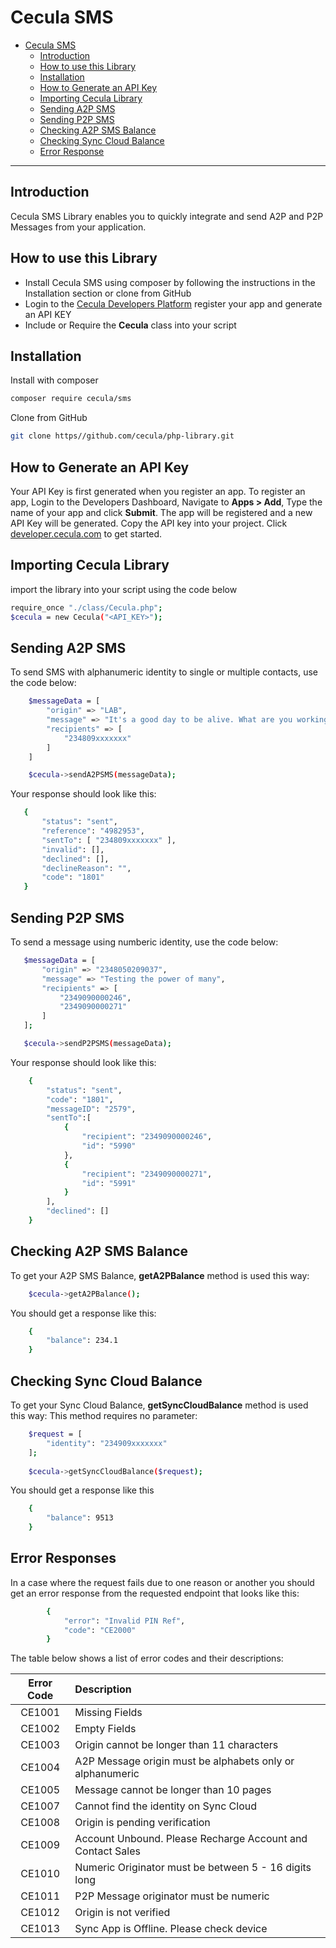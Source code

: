# Cecula SMS

- [Cecula SMS](#cecula-sms)
  - [Introduction](#introduction)
  - [How to use this Library](#how-to-use-this-library)
  - [Installation](#installation)
  - [How to Generate an API Key](#how-to-generate-an-api-key)
  - [Importing Cecula Library](#importing-cecula-library)
  - [Sending A2P SMS](#sending-a2p-sms)
  - [Sending P2P SMS](#sending-p2p-sms)
  - [Checking A2P SMS Balance](#checking-a2p-sms-balance)
  - [Checking Sync Cloud Balance](#checking-sync-cloud-balance)
  - [Error Response](#error-responses)

----------

## Introduction

Cecula SMS Library enables you to quickly integrate and send A2P and P2P Messages from your application.

## How to use this Library

* Install Cecula SMS using composer by following the instructions in the Installation section or clone from GitHub
 * Login to the <a href="https://developer.cecula.com" target="_blank">Cecula Developers Platform</a> register your app and generate an API KEY
 * Include or Require the **Cecula** class into your script
  
## Installation

Install with composer
```sh
composer require cecula/sms
```
Clone from GitHub
```sh
git clone https//github.com/cecula/php-library.git
```
## How to Generate an API Key

Your API Key is first generated when you register an app. To register an app,
Login to the Developers Dashboard, Navigate to __Apps > Add__, Type the name of your app and click **Submit**. The app will be registered and a new API Key will be generated. Copy the API key into your project.
Click [developer.cecula.com](https://developer.cecula.com/docs/introduction/generating-api-key) to get started.

## Importing Cecula Library

import the library into your script using the code below
```sh
require_once "./class/Cecula.php";
$cecula = new Cecula("<API_KEY>");
```

## Sending A2P SMS

To send SMS with alphanumeric identity to single or multiple contacts, use the code below:
```sh
    $messageData = [
        "origin" => "LAB",
        "message" => "It's a good day to be alive. What are you working on?",
        "recipients" => [
            "234809xxxxxxx"
        ]
    ]

    $cecula->sendA2PSMS(messageData);
```
Your response should look like this:
 ```sh
    {
        "status": "sent",
        "reference": "4982953",
        "sentTo": [ "234809xxxxxxx" ],
        "invalid": [],
        "declined": [],
        "declineReason": "",
        "code": "1801"
    }
```

## Sending P2P SMS

To send a message using numberic identity, use the code below:
 ```sh
    $messageData = [
        "origin" => "2348050209037",
        "message" => "Testing the power of many",
        "recipients" => [
            "2349090000246",
            "2349090000271"
        ]
    ];

    $cecula->sendP2PSMS(messageData);
```
Your response should look like this:
```sh
    {
        "status": "sent",
        "code": "1801",
        "messageID": "2579",
        "sentTo":[
            {
                "recipient": "2349090000246",
                "id": "5990"
            },
            {
                "recipient": "2349090000271",
                "id": "5991"
            }
        ],
        "declined": []
    }
```

## Checking A2P SMS Balance

To get your A2P SMS Balance, __getA2PBalance__ method is used this way:
```sh
    $cecula->getA2PBalance();
```

You should get a response like this:
```sh
    {
        "balance": 234.1
    }
```

## Checking Sync Cloud Balance

To get your Sync Cloud Balance, __getSyncCloudBalance__ method is used this way:
This method requires no parameter:
```sh
    $request = [
        "identity": "234909xxxxxxx"
    ];
    
    $cecula->getSyncCloudBalance($request);
```
You should get a response like this
```sh
    {
        "balance": 9513
    }
```

## Error Responses

In a case where the request fails due to one reason or another you should get an error response from the requested endpoint that looks like this:
```sh
        {
            "error": "Invalid PIN Ref",
            "code": "CE2000"
        }
```
The table below shows a list of error codes and their descriptions:

| Error Code | Description     |
|:---------:| :--------------|
| CE1001	| Missing Fields |
| CE1002	| Empty Fields |
| CE1003	| Origin cannot be longer than 11 characters |
| CE1004	| A2P Message origin must be alphabets only or alphanumeric |
| CE1005	| Message cannot be longer than 10 pages |
| CE1007	| Cannot find the identity on Sync Cloud |
| CE1008	| Origin is pending verification |
| CE1009	| Account Unbound. Please Recharge Account and Contact Sales |
| CE1010	| Numeric Originator must be between 5 - 16 digits long |
| CE1011	| P2P Message originator must be numeric |
| CE1012	| Origin is not verified |
| CE1013	| Sync App is Offline. Please check device |
